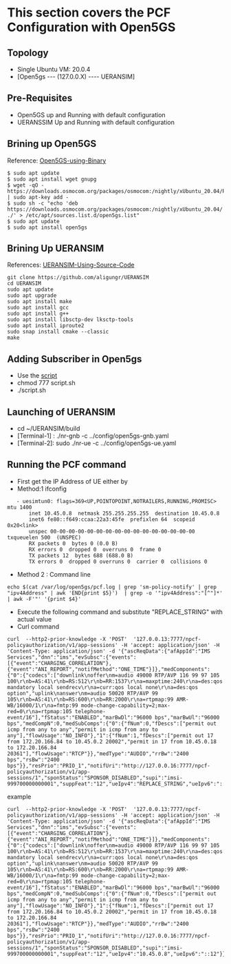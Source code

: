 # This section covers the PCF Configuration with Open5GS

## Topology
* Single Ubuntu VM: 20.0.4
* [Open5gs --- (127.0.0.X) ---- UERANSIM]

## Pre-Requisites
* Open5GS up and Running with default configuration
* UERANSSIM Up and Running with default configuration

## Brining up Open5GS
Reference: [Open5GS-using-Binary](https://open5gs.org/open5gs/docs/guide/01-quickstart/)
```
$ sudo apt update
$ sudo apt install wget gnupg
$ wget -qO - https://downloads.osmocom.org/packages/osmocom:/nightly/xUbuntu_20.04/Release.key | sudo apt-key add -
$ sudo sh -c "echo 'deb https://downloads.osmocom.org/packages/osmocom:/nightly/xUbuntu_20.04/ ./' > /etc/apt/sources.list.d/open5gs.list"
$ sudo apt update
$ sudo apt install open5gs
```

## Brining Up UERANSIM
References: [UERANSIM-Using-Source-Code](https://github.com/aligungr/UERANSIM/wiki/Installation)
```
git clone https://github.com/aligungr/UERANSIM
cd UERANSIM
sudo apt update
sudo apt upgrade
sudo apt install make
sudo apt install gcc
sudo apt install g++
sudo apt install libsctp-dev lksctp-tools
sudo apt install iproute2
sudo snap install cmake --classic
make
```

## Adding Subscriber in Open5gs
* Use the [script](https://raw.githubusercontent.com/panyogesh/integration-magma/main/info_open5gs/subscriber_script.sh)
* chmod 777 script.sh
* ./script.sh
  
## Launching of UERANSIM
* cd ~/UERANSIM/build
* [Terminal-1] : ./nr-gnb -c ../config/open5gs-gnb.yaml
* [Terminal-2]: sudo ./nr-ue -c ../config/open5gs-ue.yaml

## Running the PCF command
* First get the IP Address of UE either by
* Method:1 ifconfig
 ``` 
    - uesimtun0: flags=369<UP,POINTOPOINT,NOTRAILERS,RUNNING,PROMISC>  mtu 1400
        inet 10.45.0.8  netmask 255.255.255.255  destination 10.45.0.8
        inet6 fe80::f649:ccaa:22a3:45fe  prefixlen 64  scopeid 0x20<link>
        unspec 00-00-00-00-00-00-00-00-00-00-00-00-00-00-00-00  txqueuelen 500  (UNSPEC)
        RX packets 0  bytes 0 (0.0 B)
        RX errors 0  dropped 0  overruns 0  frame 0
        TX packets 12  bytes 688 (688.0 B)
        TX errors 0  dropped 0 overruns 0  carrier 0  collisions 0
```
 * Method 2 : Command line
```
echo $(cat /var/log/open5gs/pcf.log | grep 'sm-policy-notify' | grep "ipv4Address" | awk 'END{print $5}')  | grep -o '"ipv4Address":"[^"]*' | awk -F'"' '{print $4}'
```

 * Execute the following command and substitute "REPLACE_STRING" with actual value
 * Curl command
```
curl  --http2-prior-knowledge -X 'POST'  '127.0.0.13:7777/npcf-policyauthorization/v1/app-sessions' -H 'accept: application/json' -H 'Content-Type: application/json' -d '{"ascReqData":{"afAppId":"IMS Services","dnn":"ims","evSubsc":{"events":[{"event":"CHARGING_CORRELATION"},{"event":"ANI_REPORT","notifMethod":"ONE_TIME"}]},"medComponents":{"0":{"codecs":["downlink\noffer\nm=audio 49000 RTP/AVP 116 99 97 105 100\r\nb=AS:41\r\nb=RS:512\r\nb=RR:1537\r\na=maxptime:240\r\na=des:qos mandatory local sendrecv\r\na=curr:qos local none\r\na=des:qos option","uplink\nanswer\nm=audio 50020 RTP/AVP 99 105\r\nb=AS:41\r\nb=RS:600\r\nb=RR:2000\r\na=rtpmap:99 AMR-WB/16000/1\r\na=fmtp:99 mode-change-capability=2;max-red=0\r\na=rtpmap:105 telephone-event/16"],"fStatus":"ENABLED","marBwDl":"96000 bps","marBwUl":"96000 bps","medCompN":0,"medSubComps":{"0":{"fNum":0,"fDescs":["permit out icmp from any to any","permit in icmp from any to any"],"flowUsage":"NO_INFO"},"1":{"fNum":1,"fDescs":["permit out 17 from 172.20.166.84 to 10.45.0.2 20002","permit in 17 from 10.45.0.18 to 172.20.166.84 20361"],"flowUsage":"RTCP"}},"medType":"AUDIO","rrBw":"2400 bps","rsBw":"2400 bps"}},"resPrio":"PRIO_1","notifUri":"http://127.0.0.16:7777/npcf-policyauthorization/v1/app-sessions/1","sponStatus":"SPONSOR_DISABLED","supi":"imsi-999700000000001","suppFeat":"12","ueIpv4":"REPLACE_STRING","ueIpv6":"::12"}}'
```
example
```
curl  --http2-prior-knowledge -X 'POST'  '127.0.0.13:7777/npcf-policyauthorization/v1/app-sessions' -H 'accept: application/json' -H 'Content-Type: application/json' -d '{"ascReqData":{"afAppId":"IMS Services","dnn":"ims","evSubsc":{"events":[{"event":"CHARGING_CORRELATION"},{"event":"ANI_REPORT","notifMethod":"ONE_TIME"}]},"medComponents":{"0":{"codecs":["downlink\noffer\nm=audio 49000 RTP/AVP 116 99 97 105 100\r\nb=AS:41\r\nb=RS:512\r\nb=RR:1537\r\na=maxptime:240\r\na=des:qos mandatory local sendrecv\r\na=curr:qos local none\r\na=des:qos option","uplink\nanswer\nm=audio 50020 RTP/AVP 99 105\r\nb=AS:41\r\nb=RS:600\r\nb=RR:2000\r\na=rtpmap:99 AMR-WB/16000/1\r\na=fmtp:99 mode-change-capability=2;max-red=0\r\na=rtpmap:105 telephone-event/16"],"fStatus":"ENABLED","marBwDl":"96000 bps","marBwUl":"96000 bps","medCompN":0,"medSubComps":{"0":{"fNum":0,"fDescs":["permit out icmp from any to any","permit in icmp from any to any"],"flowUsage":"NO_INFO"},"1":{"fNum":1,"fDescs":["permit out 17 from 172.20.166.84 to 10.45.0.2 20002","permit in 17 from 10.45.0.18 to 172.20.166.84 20361"],"flowUsage":"RTCP"}},"medType":"AUDIO","rrBw":"2400 bps","rsBw":"2400 bps"}},"resPrio":"PRIO_1","notifUri":"http://127.0.0.16:7777/npcf-policyauthorization/v1/app-sessions/1","sponStatus":"SPONSOR_DISABLED","supi":"imsi-999700000000001","suppFeat":"12","ueIpv4":"10.45.0.8","ueIpv6":"::12"}}'
```
